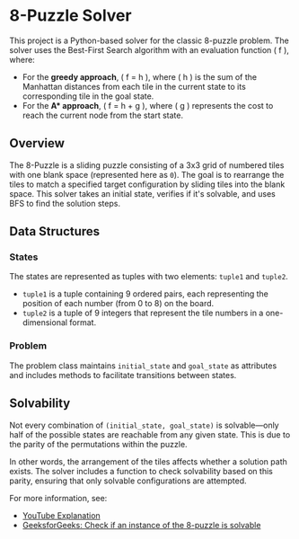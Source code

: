 # 8-Puzzle Solver

This project is a Python-based solver for the classic 8-puzzle problem. The solver uses the Best-First Search algorithm with an evaluation function \( f \), where:

- For the **greedy approach**, \( f = h \), where \( h \) is the sum of the Manhattan distances from each tile in the current state to its corresponding tile in the goal state.
- For the **A\* approach**, \( f = h + g \), where \( g \) represents the cost to reach the current node from the start state.

## Overview
The 8-Puzzle is a sliding puzzle consisting of a 3x3 grid of numbered tiles with one blank space (represented here as `0`). The goal is to rearrange the tiles to match a specified target configuration by sliding tiles into the blank space. This solver takes an initial state, verifies if it's solvable, and uses BFS to find the solution steps.

## Data Structures

### States
The states are represented as tuples with two elements: `tuple1` and `tuple2`.

- `tuple1` is a tuple containing 9 ordered pairs, each representing the position of each number (from 0 to 8) on the board.
- `tuple2` is a tuple of 9 integers that represent the tile numbers in a one-dimensional format.

### Problem
The problem class maintains `initial_state` and `goal_state` as attributes and includes methods to facilitate transitions between states.

## Solvability
Not every combination of `(initial_state, goal_state)` is solvable—only half of the possible states are reachable from any given state. This is due to the parity of the permutations within the puzzle.

In other words, the arrangement of the tiles affects whether a solution path exists. The solver includes a function to check solvability based on this parity, ensuring that only solvable configurations are attempted.

For more information, see:
- [YouTube Explanation](https://www.youtube.com/watch?v=YI1WqYKHi78&t=1021s)
- [GeeksforGeeks: Check if an instance of the 8-puzzle is solvable](https://www.geeksforgeeks.org/check-instance-8-puzzle-solvable/)
